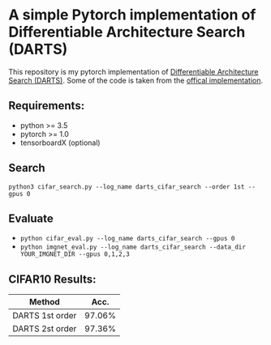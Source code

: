 # A simple Pytorch implementation of Differentiable Architecture Search (DARTS)

This repository is my pytorch implementation of [Differentiable Architecture Search (DARTS)](https://arxiv.org/abs/1806.09055).
Some of the code is taken from the [offical implementation](https://github.com/quark0/darts).    
 
## Requirements:
- python >= 3.5
- pytorch >= 1.0
- tensorboardX (optional)

## Search
``` 
python3 cifar_search.py --log_name darts_cifar_search --order 1st --gpus 0
```

## Evaluate
* ```python cifar_eval.py --log_name darts_cifar_search --gpus 0```
* ```python imgnet_eval.py --log_name darts_cifar_search --data_dir YOUR_IMGNET_DIR --gpus 0,1,2,3```

## CIFAR10 Results:
Method|Acc.|
:---:|:---:
DARTS 1st order|97.06%|
DARTS 2st order|97.36%|


